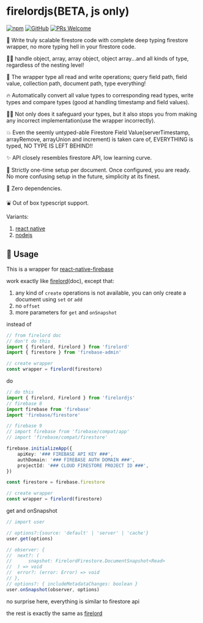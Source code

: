 <!-- markdownlint-disable MD010 -->

# firelordjs(BETA, js only)

[![npm](https://img.shields.io/npm/v/firelordjs)](https://www.npmjs.com/package/firelordjs) [![GitHub](https://img.shields.io/github/license/tylim88/firelordjs)](https://github.com/tylim88/firelordjs/blob/master/LICENSE) [![PRs Welcome](https://img.shields.io/badge/PRs-welcome-brightgreen.svg?style=flat-square)](https://github.com/tylim88/firelordjs/pulls)

🐤 Write truly scalable firestore code with complete deep typing firestore wrapper, no more typing hell in your firestore code.

💪🏻 handle object, array, array object, object array...and all kinds of type, regardless of the nesting level!

🚀 The wrapper type all read and write operations; query field path, field value, collection path, document path, type everything!

🔥 Automatically convert all value types to corresponding read types, write types and compare types (good at handling timestamp and field values).

✋🏻 Not only does it safeguard your types, but it also stops you from making any incorrect implementation(use the wrapper incorrectly).

💥 Even the seemly untyped-able Firestore Field Value(serverTimestamp, arrayRemove, arrayUnion and increment) is taken care of, EVERYTHING is typed, NO TYPE IS LEFT BEHIND!!

✨ API closely resembles firestore API, low learning curve.

🌈 Strictly one-time setup per document. Once configured, you are ready. No more confusing setup in the future, simplicity at its finest.

🐉 Zero dependencies.

⛲️ Out of box typescript support.

Variants:

1. [react native](https://www.npmjs.com/package/firelordrn)
2. [nodejs](https://www.npmjs.com/package/firelord)

## 🦙 Usage

This is a wrapper for [react-native-firebase](https://www.npmjs.com/package/react-native-firebase)

work exactly like [firelord](https://github.com/tylim88/Firelord)(doc), except that:

1. any kind of `create` operations is not available, you can only create a document using `set` or `add`
2. no `offset`
3. more parameters for `get` and `onSnapshot`

instead of

```ts
// from firelord doc
// don't do this
import { firelord, Firelord } from 'firelord'
import { firestore } from 'firebase-admin'

// create wrapper
const wrapper = firelord(firestore)
```

do

```ts
// do this
import { firelord, Firelord } from 'firelordjs'
// firebase 8
import firebase from 'firebase'
import 'firebase/firestore'

// firebase 9
// import firebase from 'firebase/compat/app'
// import 'firebase/compat/firestore'

firebase.initializeApp({
	apiKey: '### FIREBASE API KEY ###',
	authDomain: '### FIREBASE AUTH DOMAIN ###',
	projectId: '### CLOUD FIRESTORE PROJECT ID ###',
})

const firestore = firebase.firestore

// create wrapper
const wrapper = firelord(firestore)
```

get and onSnapshot

```ts
// import user

// options?:{source: 'default' | 'server' | 'cache'}
user.get(options)

// observer: {
// 	next?: (
// 		snapshot: FirelordFirestore.DocumentSnapshot<Read>
// 	) => void
// 	error?: (error: Error) => void
// },
// options?: { includeMetadataChanges: boolean }
user.onSnapshot(observer, options)
```

no surprise here, everything is similar to firestore api

the rest is exactly the same as [firelord](https://github.com/tylim88/Firelord)
